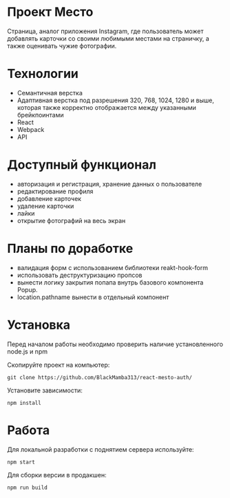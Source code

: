 # Проект Место
Страница, аналог приложения Instagram, где пользователь может добавлять карточки со своими любимыми местами на страничку, а также оценивать чужие фотографии.

# Технологии #

* Семантичная верстка
* Адаптивная верстка под разрешения 320, 768, 1024, 1280 и выше, которая также корректно отображается между указанными брейкпоинтами
* React
* Webpack
* API

# Доступный функционал # 
* авторизация и регистрация, хранение данных о пользователе
* редактирование профиля
* добавление карточек
* удаление карточки
* лайки
* открытие фотографий на весь экран

# Планы по доработке #
* валидация форм с использованием библиотеки reakt-hook-form
* использовать деструктуризацию пропсов
* вынести логику закрытия попапа внутрь базового компонента Popup.
* location.pathname вынести в отдельный компонент

# Установка #

Перед началом работы необходимо проверить наличие установленного node.js и npm

Скопируйте проект на компьютер:

```
git clone https://github.com/BlackMamba313/react-mesto-auth/
```

Установите зависимости:

```
npm install
```

# Работа #

Для локальной разработки с поднятием сервера используйте:

```
npm start
```

Для сборки версии в продакшен:

```
npm run build
```
